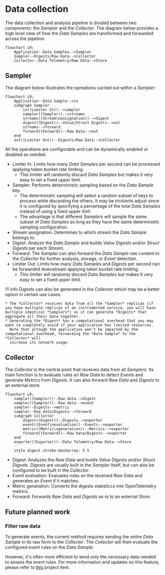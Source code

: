 # Data collection

The data collection and analysis pipeline is divided between two components: the *Sampler* and the *Collector*. The diagram below provides a high level view of how the *Data Samples* are transformed and forwarded across the pipeline:

```mermaid
flowchart LR;
    Application--Data Samples-->Sampler
    Sampler--Digests/Raw Data-->Collector
    Collector--Data Telemetry/Raw Data-->Store
```

## Sampler

The diagram below illustrates the opreations carried out within a *Sampler*:

```mermaid
flowchart LR;
    Application--Data Sample-->in
    subgraph Sampler
        in((Limiter In))-->sampler
        sampler((Sampler))-->streams
        streams((Stream\nassignation))-->digest
        digest((Digest))--Value/Struct Digests-->out
        streams-->forward
        forward((Forward))--Raw Data-->out
    end
    out((Limiter Out))--Digests/Raw Data-->Collector
```

All the operations are configurable and can be dynamically enabled or disabled as needed:

* Limiter In: Limits how many *Data Samples* per second can be processed applying token bucket rate limiting. 
    * This limiter will randomly discard *Data Samples* but makes it very easy to set a fixed upper limit.
* Sampler: Performs deterministic sampling based on the *Data Sample* key.
    * The deterministic sampling will select a random subset of keys to process while discarding the others. It may be trickierto adjust since it is configured by specifying a percentage of the total *Data Samples* instead of using a fixed upper limit.
    * The advantage is that different *Samplers* will sample the same subset of *Data Samples* as long as they have the same deterministic sampling configuration.
* Stream assignation: Determines to which stream the *Data Sample* belongs to.
* Digest: Analyze the *Data Sample* and builds *Value Digests* and/or *Struct Digests* per each *Stream*.
* Forward: The *Sampler* can also forward the *Data Sample* raw content to the *Collector* for further analysis, storage, or *Event* detection.
* Limiter Out: Limits how many *Data Samples* and *Digests* per second can be forwarded downstream applying token bucket rate limiting.
    * This limiter will randomly discard *Data Samples* but makes it very easy to set a fixed upper limit.

!!! info
    Digests can also be generated in the *Collector* which may be a better option in certain use cases:
    
    * The *Collector* receives data from all the *Sampler* replicas (if you have multiple replicas of an instrumented service, you will have multiple identical *Samplers*) so it can generate *Digests* that aggregate all their data together.
    * Generating the *Digest* has a computational overhead that you may want to completely avoid if your application has limited resources. 
      Note that altough the application won't be impacted by the computational overhead, forwarding the *Data Sample* to the *Collector* will
      increase its network usage.

## Collector

The *Collector* is the central point that receives data from all *Samplers*. Its main function is to evaluate rules on *Raw Data* to detect *Events* and generate *Metrics* from *Digests*. It can also forward *Raw Data* and *Digests* to an external store.

```mermaid
flowchart LR;
    sampler((Sampler))-.Raw data.->digest
    sampler((Sampler))--Raw data-->event
    sampler--Digests-->metric
    sampler--Raw data/Digests-->forward
    subgraph Collector
        digest((Digest))-.Digests.->exporter
        event((Event\nevaluation))--Events-->exporter
        metric((Metric\ngeneration))--Metrics-->exporter
        forward((Forward))--Raw Data/Digests-->exporter
    end
    exporter((Exporter))--Data Telemetry/Raw Data-->Store

    style digest stroke-dasharray: 5 5
```

* Digest: Analyzes the *Raw Data* and builds *Value Digests* and/or *Struct Digests*. *Digests* are usually built in the *Sampler* itself, but can also be configured to be built in the *Collector*.
* Event evaluation: Evaluates rules on the received *Raw Data* and generates an *Event* if it matches.
* Metric generation: Converts the digests statisticcs into OpenTelemetry metrics.
* Forward: Forwards *Raw Data* and *Digests* as-is to an external Store.

## Future planned work

### Filter raw data

To generate events, the current method requires sending the entire *Data Sample* in its raw form to the *Collector*. The *Collector* will then evaluate the configured event rules on the *Data Sample*.

However, it's often more efficient to send only the necessary data needed to assess the event rules. For more information and updates on this feature, please refer to [this](https://github.com/orgs/neblic/projects/3/views/1?pane=issue&itemId=53479138) project item.
